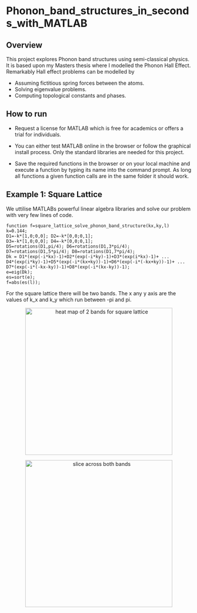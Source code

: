 # Phonon_band_structures_in_seconds_with_MATLAB

## Overview

This project explores Phonon band structures using semi-classical physics. It is based upon my Masters thesis where I modelled the Phonon Hall Effect.
Remarkably Hall effect problems can be modelled by 

* Assuming fictitious spring forces between the atoms.
* Solving eigenvalue problems.
* Computing topological constants and phases.

## How to run

* Request a license for MATLAB which is free for academics or offers a trial for individuals.

* You can either test MATLAB online in the browser or follow the graphical install process. Only the standard libraries are needed for this project.

* Save the required functions in the browser or on your local machine and execute a function by typing its name into the command prompt. As long all functions a given function calls are in the same folder it should work.

## Example 1: Square Lattice

We uttilise MATLABs powerful linear algebra libraries and solve our problem with very few lines of code.

```
function f=square_lattice_solve_phonon_band_structure(kx,ky,l)
k=0.144;
D1=-k*[1,0;0,0]; D2=-k*[0,0;0,1]; 
D3=-k*[1,0;0,0]; D4=-k*[0,0;0,1];
D5=rotations(D1,pi/4); D6=rotations(D1,3*pi/4); 
D7=rotations(D1,5*pi/4); D8=rotations(D1,7*pi/4);
Dk = D1*(exp(-i*kx)-1)+D2*(exp(-i*ky)-1)+D3*(exp(i*kx)-1)+ ...
D4*(exp(i*ky)-1)+D5*(exp(-i*(kx+ky))-1)+D6*(exp(-i*(-kx+ky))-1)+ ...
D7*(exp(-i*(-kx-ky))-1)+D8*(exp(-i*(kx-ky))-1);
e=eig(Dk);
es=sort(e);
f=abs(es(l));
```

For the square lattice there will be two bands. The x any y axis are the values of k_x and k_y which run between -pi and pi.

<p align="center">
<img src="https://github.com/ashleytsmith/Phonon_band_structures_in_seconds_with_MATLAB/blob/main/Images/square_lattice_heat_map.svg" width="400" alt="heat map of 2 bands for square lattice"> 
</p>

<p align="center">
<img src="https://github.com/ashleytsmith/Phonon_band_structures_in_seconds_with_MATLAB/blob/main/Images/square_lattice_2D_slice.svg" width="400" alt="slice across both bands"> 
</p>

